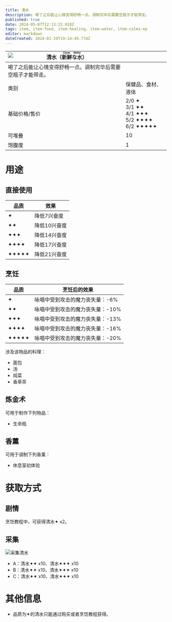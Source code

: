 ```yaml
---
title: 清水
description: 喝了之后能让心情变得舒畅一点。调制完毕后需要空瓶子才能带走。
published: true
date: 2024-05-07T12:13:22.018Z
tags: item, item-food, item-healing, item-water, item-calms-ep
editor: markdown
dateCreated: 2024-01-29T19:14:49.774Z
---
```


| <img style="float: left;" src="此处放物品图标" />清水（<ruby>新鮮な水<rt>Clean Water</rt></ruby>） ||
| - | - |
| 喝了之后能让心情变得舒畅一点。调制完毕后需要空瓶子才能带走。 ||
| 类别 | 保健品、食材、液体 |
| 基础价格/售价 | 2/0 ✦<br>3/1 ✦✦<br>4/1 ✦✦✦<br>5/2 ✦✦✦✦<br>6/2 ✦✦✦✦✦ |
| 可堆叠 | 10 |
| 饱腹度 | 1 |

# 用途
## 直接使用
| 品质 | 效果 |
| - | - |
| ✦ | 降低7兴奋度 |
| ✦✦ | 降低10兴奋度 |
| ✦✦✦ | 降低14兴奋度 |
| ✦✦✦✦ | 降低17兴奋度 |
| ✦✦✦✦✦ | 降低21兴奋度 |
## 烹饪
| 品质 | 烹饪后的效果 |
| - | - |
| ✦ | 咏唱中受到攻击的魔力丧失量：-6% |
| ✦✦ | 咏唱中受到攻击的魔力丧失量：-10% |
| ✦✦✦ | 咏唱中受到攻击的魔力丧失量：-13% |
| ✦✦✦✦ | 咏唱中受到攻击的魔力丧失量：-16% |
| ✦✦✦✦✦ | 咏唱中受到攻击的魔力丧失量：-20% |
涉及该物品的料理：
- 面包
- 汤
- 炖菜
- 香草茶
## 炼金术
可用于制作下列物品：
- 生命瓶
## 香薰
可用于调制下列香薰：
- 休息室初体验

# 获取方式
## 剧情
烹饪教程中，可获得清水✦ x2。
## 采集
![采集清水](/assets/items/clean_water/get_clean_water.png)
- A：清水✦✦ x10、清水✦✦✦ x10
- B：清水✦✦ x10、清水✦✦✦ x10
- C：清水✦✦ x10、清水✦✦✦ x10

# 其他信息
- 品质为✦的清水只能通过购买或者烹饪教程获得。